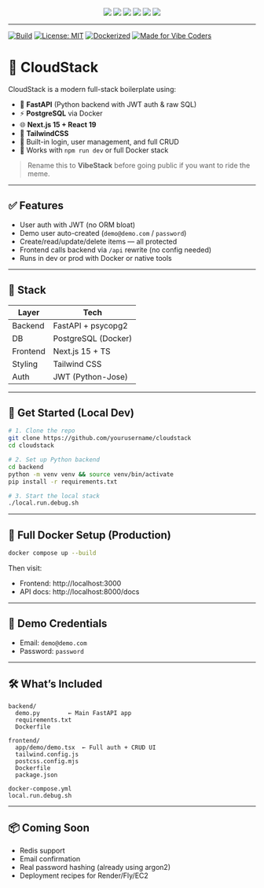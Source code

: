 <p align="center">
  <img src="https://img.shields.io/badge/FastAPI-090909?style=for-the-badge&logo=fastapi&logoColor=00FF84" />
  <img src="https://img.shields.io/badge/Next.js-000000?style=for-the-badge&logo=next.js&logoColor=white" />
  <img src="https://img.shields.io/badge/Tailwind_CSS-38B2AC?style=for-the-badge&logo=tailwind-css&logoColor=white" />
  <img src="https://img.shields.io/badge/PostgreSQL-336791?style=for-the-badge&logo=postgresql&logoColor=white" />
  <img src="https://img.shields.io/badge/Docker-2496ED?style=for-the-badge&logo=docker&logoColor=white" />
  <img src="https://img.shields.io/badge/JWT-black?style=for-the-badge&logo=JSON%20web%20tokens" />
</p>

---

[![Build](https://img.shields.io/badge/build-passing-brightgreen)](https://github.com/allansavage/cloudstack)
[![License: MIT](https://img.shields.io/badge/license-MIT-blue)](https://github.com/allansavage/cloudstack/blob/main/LICENSE)
[![Dockerized](https://img.shields.io/badge/docker-ready-blue)](https://github.com/allansavage/cloudstack#-full-docker-setup-production)
[![Made for Vibe Coders](https://img.shields.io/badge/vibe-ready-critical)](https://github.com/allansavage/cloudstack)

# 🚀 CloudStack

CloudStack is a modern full-stack boilerplate using:

- 🐍 **FastAPI** (Python backend with JWT auth & raw SQL)
- ⚡ **PostgreSQL** via Docker
- 🌐 **Next.js 15 + React 19**
- 🎨 **TailwindCSS**
- 🔐 Built-in login, user management, and full CRUD
- 🧪 Works with `npm run dev` or full Docker stack

> Rename this to **VibeStack** before going public if you want to ride the meme.

---

## ✅ Features

- User auth with JWT (no ORM bloat)
- Demo user auto-created (`demo@demo.com` / `password`)
- Create/read/update/delete items — all protected
- Frontend calls backend via `/api` rewrite (no config needed)
- Runs in dev or prod with Docker or native tools

---

## 🧱 Stack

| Layer     | Tech               |
|-----------|--------------------|
| Backend   | FastAPI + psycopg2 |
| DB        | PostgreSQL (Docker)|
| Frontend  | Next.js 15 + TS    |
| Styling   | Tailwind CSS       |
| Auth      | JWT (Python-Jose)  |

---

## 🚀 Get Started (Local Dev)

```bash
# 1. Clone the repo
git clone https://github.com/yourusername/cloudstack
cd cloudstack

# 2. Set up Python backend
cd backend
python -m venv venv && source venv/bin/activate
pip install -r requirements.txt

# 3. Start the local stack
./local.run.debug.sh
```

---

## 🐳 Full Docker Setup (Production)

```bash
docker compose up --build
```

Then visit:
- Frontend: http://localhost:3000
- API docs: http://localhost:8000/docs

---

## 🔑 Demo Credentials

- Email: `demo@demo.com`
- Password: `password`

---

## 🛠 What’s Included

```
backend/
  demo.py        ← Main FastAPI app
  requirements.txt
  Dockerfile

frontend/
  app/demo/demo.tsx  ← Full auth + CRUD UI
  tailwind.config.js
  postcss.config.mjs
  Dockerfile
  package.json

docker-compose.yml
local.run.debug.sh
```

---

## 📦 Coming Soon

- Redis support
- Email confirmation
- Real password hashing (already using argon2)
- Deployment recipes for Render/Fly/EC2
